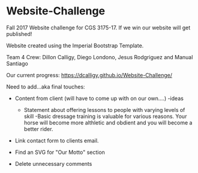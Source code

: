 # Website-Challenge
Fall 2017 Website challenge for CGS 3175-17. If we win our website will get published!

Website created using the Imperial Bootstrap Template. 

Team 4 Crew: Dillon Calligy, Diego Londono, Jesus Rodgriguez and Manual Santiago 

Our current progress: https://dcalligy.github.io/Website-Challenge/

Need to add...aka final touches:
- Content from client (will have to come up with on our own....)
    -ideas
   - Statement about offering lessons to people with varying levels of skill
   -Basic dressage training is valuable for various reasons. Your horse will become more althletic and obdient and you will become a            better rider.
    
- Link contact form to clients email.
- Find an SVG for "Our Motto" section
- Delete unnecessary comments
